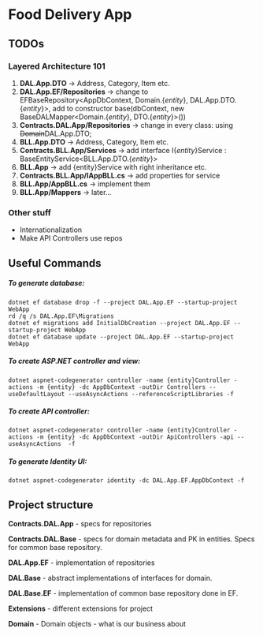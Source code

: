 # Food Delivery App
## TODOs
### Layered Architecture 101
1. **DAL.App.DTO** -> Address, Category, Item etc.
2. **DAL.App.EF/Repositories** -> change to EFBaseRepository<AppDbContext, Domain.{_entity_}, DAL.App.DTO.{_entity_}>, add to constructor base(dbContext, new BaseDALMapper<Domain.{_entity_}, DTO.{_entity_}>())
3. **Contracts.DAL.App/Repositories** -> change in every class: using ~~Domain~~DAL.App.DTO;
4. **BLL.App.DTO** -> Address, Category, Item etc.
5. **Contracts.BLL.App/Services** -> add interface I{_entity_}Service : BaseEntityService<BLL.App.DTO.{_entity_}>
6. **BLL.App** -> add {entity}Service with right inheritance etc.
7. **Contracts.BLL.App/IAppBLL.cs** -> add properties for service
8. **BLL.App/AppBLL.cs** -> implement them
9. **BLL.App/Mappers** -> later...
### Other stuff
* Internationalization
* Make API Controllers use repos
## Useful Commands
##### To generate database:
```
dotnet ef database drop -f --project DAL.App.EF --startup-project WebApp
rd /q /s DAL.App.EF\Migrations
dotnet ef migrations add InitialDbCreation --project DAL.App.EF --startup-project WebApp
dotnet ef database update --project DAL.App.EF --startup-project WebApp
```
##### To create ASP.NET controller and view:
```
dotnet aspnet-codegenerator controller -name {entity}Controller -actions -m {entity} -dc AppDbContext -outDir Controllers --useDefaultLayout --useAsyncActions --referenceScriptLibraries -f
```
##### To create API controller:
```
dotnet aspnet-codegenerator controller -name {entity}Controller -actions -m {entity} -dc AppDbContext -outDir ApiControllers -api --useAsyncActions  -f

```
##### To generate Identity UI:
```
dotnet aspnet-codegenerator identity -dc DAL.App.EF.AppDbContext -f
```

## Project structure
**Contracts.DAL.App** - specs for repositories

**Contracts.DAL.Base** - specs for domain metadata and PK in entities. Specs for common base repository.

**DAL.App.EF** - implementation of repositories

**DAL.Base** - abstract implementations of interfaces for domain.

**DAL.Base.EF** - implementation of common base repository done in EF.

**Extensions** - different extensions for project

**Domain** - Domain objects - what is our business about



